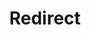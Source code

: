 ﻿---
layout: src/layouts/Redirect.astro
title: Redirect
redirect: /docs/deployments/patterns/branching
pubDate:  2023-01-01
navSearch: false
navSitemap: false
navMenu: false
---

